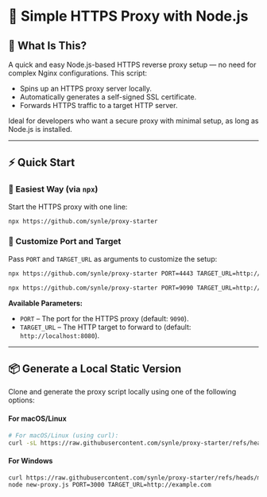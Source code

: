 # 🚀 Simple HTTPS Proxy with Node.js

## 🧩 What Is This?

A quick and easy Node.js-based HTTPS reverse proxy setup — no need for complex Nginx configurations. This script:

- Spins up an HTTPS proxy server locally.
- Automatically generates a self-signed SSL certificate.
- Forwards HTTPS traffic to a target HTTP server.

Ideal for developers who want a secure proxy with minimal setup, as long as Node.js is installed.

---

## ⚡ Quick Start

### 🔧 Easiest Way (via `npx`)

Start the HTTPS proxy with one line:

```bash
npx https://github.com/synle/proxy-starter
```

### 🔄 Customize Port and Target

Pass `PORT` and `TARGET_URL` as arguments to customize the setup:

```bash
npx https://github.com/synle/proxy-starter PORT=4443 TARGET_URL=http://localhost:8000
```

```bash
npx https://github.com/synle/proxy-starter PORT=9090 TARGET_URL=http://localhost:3000
```

**Available Parameters:**

- `PORT` – The port for the HTTPS proxy (default: `9090`).
- `TARGET_URL` – The HTTP target to forward to (default: `http://localhost:8080`).

---

## 📦 Generate a Local Static Version

Clone and generate the proxy script locally using one of the following options:

#### For macOS/Linux
```bash
# For macOS/Linux (using curl):
curl -sL https://raw.githubusercontent.com/synle/proxy-starter/refs/heads/main/new-proxy.js | node - PORT=3000 TARGET_URL=http://example.com
```

#### For Windows
```bash
curl https://raw.githubusercontent.com/synle/proxy-starter/refs/heads/main/new-proxy.js --output new-proxy.js
node new-proxy.js PORT=3000 TARGET_URL=http://example.com
```

